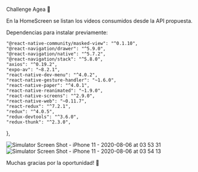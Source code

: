 
Challenge Agea 🚀

En la HomeScreen se listan los videos consumidos desde la API propuesta.

Dependencias para instalar previamente:


    "@react-native-community/masked-view": "^0.1.10",
    "@react-navigation/drawer": "^5.9.0",
    "@react-navigation/native": "^5.7.2",
    "@react-navigation/stack": "^5.8.0",
    "axios": "^0.19.2",
    "expo-av": "~8.2.1",
    "react-native-dev-menu": "^4.0.2",
    "react-native-gesture-handler": "~1.6.0",
    "react-native-paper": "^4.0.1",
    "react-native-reanimated": "~1.9.0",
    "react-native-screens": "^2.9.0",
    "react-native-web": "~0.11.7",
    "react-redux": "^7.2.1",
    "redux": "^4.0.5",
    "redux-devtools": "^3.6.0",
    "redux-thunk": "^2.3.0",
  },


![Simulator Screen Shot - iPhone 11 - 2020-08-06 at 03 53 31](https://user-images.githubusercontent.com/51721302/89504342-3871ad00-d79e-11ea-91a6-28e0cd804a9b.png)
![Simulator Screen Shot - iPhone 11 - 2020-08-06 at 03 54 13](https://user-images.githubusercontent.com/51721302/89504370-40c9e800-d79e-11ea-8b5f-e9b3d0647f27.png)


Muchas gracias por la oportunidad! 🎁
